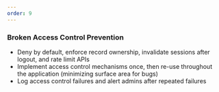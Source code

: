 ```yaml
---
order: 9
---
```


### Broken Access Control Prevention

- Deny by default, enforce record ownership, invalidate sessions after logout, and rate limit APIs
- Implement access control mechanisms once, then re-use throughout the application (minimizing surface area for bugs)
- Log access control failures and alert admins after repeated failures
